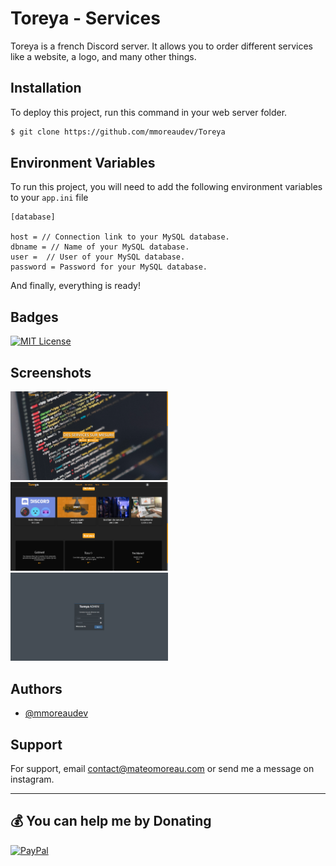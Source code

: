 
# Toreya - Services

Toreya is a french Discord server. It allows you to order different services like a website, a logo, and many other things.




## Installation

To deploy this project, run this command in your web server folder.

```bash
$ git clone https://github.com/mmoreaudev/Toreya
```



## Environment Variables

To run this project, you will need to add the following environment variables to your `app.ini` file

```
[database]

host = // Connection link to your MySQL database.
dbname = // Name of your MySQL database.
user =  // User of your MySQL database.
password = Password for your MySQL database.
```

And finally, everything is ready!
## Badges

[![MIT License](https://img.shields.io/badge/License-MIT-green.svg)](https://choosealicense.com/licenses/mit/)


## Screenshots

<img src="https://raw.githubusercontent.com/mmoreaudev/Toreya/main/screenshots/1.png" width="50%">
<img src="https://raw.githubusercontent.com/mmoreaudev/Toreya/main/screenshots/2.png" width="50%">
<img src="https://raw.githubusercontent.com/mmoreaudev/Toreya/main/screenshots/3.png" width="50%">


## Authors

- [@mmoreaudev](https://www.github.com/mmoreaudev)


## Support

For support, email contact@mateomoreau.com or send me a message on instagram.

---
## 💰 You can help me by Donating
  [![PayPal](https://img.shields.io/badge/PayPal-00457C?style=for-the-badge&logo=paypal&logoColor=white)](https://paypal.me/PayPal.me/mateomoreaw) 

